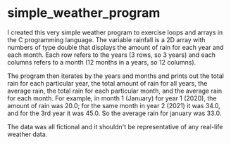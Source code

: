 # simple_weather_program
I created this very simple weather program to exercise loops and arrays in the C programming language. The variable rainfall is a 2D array with numbers of type double that displays the amount of rain for each year and each month. Each row refers to the years (3 rows, so 3 years) and each columns refers to a month (12 months in a years, so 12 columns).

The program then iterates by the years and months and prints out the total rain for each particular year, the total amount of rain for all years, the average rain, the total rain for each particular month, and the average rain for each month. For example, in month 1 (January) for year 1 (2020), the amount of rain was 20.0; for the same month in year 2 (2021) it was 34.0, and for the 3rd year it was 45.0. So the average rain for january was 33.0.

The data was all fictional and it shouldn't be representative of any real-life weather data.

